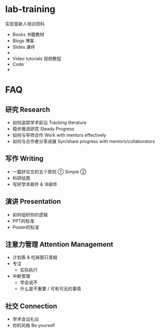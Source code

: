 # lab-training
实验室新人培训资料

 + Books 书籍教材
 + Blogs 博客
 + Slides 课件
  + []()
 + Video tutorials 视频教程
 + Code
  + []()


# FAQ
## 研究 Research
+ 如何追踪学术前沿 Tracking literature
+ 稳步推进研究 Steady Progress 
+ 如何与导师合作 Work with mentors effectively
+ 如何与合作者分享进展 Syn/share progress with mentors/collaborators

## 写作 Writing
+ 一篇好论文的五个原则 ① Simple ② 
+ 科研绘图 
+ 写好学术邮件 & 冷邮件

## 演讲 Presentation
+ 如何组织你的逻辑
+ PPT的标准
+ Poster的标准

## 注意力管理 Attention Management
+ 计划表 & 吃掉那只青蛙
+ 专注
    + 实际执行
+ 中断管理
    + 学会说不
    + 什么是不重要 / 可有可无的事情

## 社交 Connection
+ 学术会议礼仪
+ 你的风格 Be yourself

